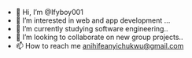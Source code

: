 - 👋 Hi, I’m @Ifyboy001
- 👀 I’m interested in web and app development ...
- 🌱 I’m currently studying software engineering.. 
- 💞️ I’m looking to collaborate on new group projects..
- 📫 How to reach me anihifeanyichukwu@gmail.com 

<!---
Ifyboy001/Ifyboy001 is a ✨ special ✨ repository because its `README.md` (this file) appears on your GitHub profile.
You can click the Preview link to take a look at your changes.
--->

